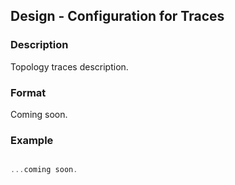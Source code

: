 ## Design - Configuration for Traces


### Description
Topology traces description.


### Format
Coming soon.


### Example
```js

...coming soon.

```

